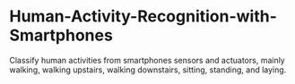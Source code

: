 # Human-Activity-Recognition-with-Smartphones
Classify human activities from smartphones sensors and actuators, mainly walking, walking upstairs, walking downstairs, sitting, standing, and laying.
